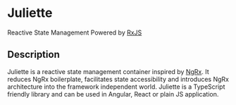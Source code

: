 # Juliette

Reactive State Management Powered by [RxJS](https://rxjs-dev.firebaseapp.com/)

## Description

Juliette is a reactive state management container inspired by [NgRx](https://ngrx.io/).
It reduces NgRx boilerplate, facilitates state accessibility
and introduces NgRx architecture into the framework independent world.
Juliette is a TypeScript friendly library and can be used in Angular,
React or plain JS application.
